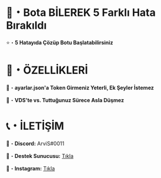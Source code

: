 # 🤖・Bota BİLEREK 5 Farklı Hata Bırakıldı
⭐・**5 Hatayıda Çözüp Botu Başlatabilirsiniz**
# 

# 📝・ÖZELLİKLERİ
🎄・**ayarlar.json'a Token Girmeniz Yeterli, Ek Şeyler İstemez**

🎄・**VDS'te vs. Tuttuğunuz Sürece Asla Düşmez**
#

# 📞・İLETİŞİM
💙・**Discord:** ArviS#0011

🔗・**Destek Sunucusu:** [Tıkla](https://discord.gg/3AfAFE5qYg)

💜・**Instagram:** [Tıkla](https://www.instagram.com/arvis_here/)
#

